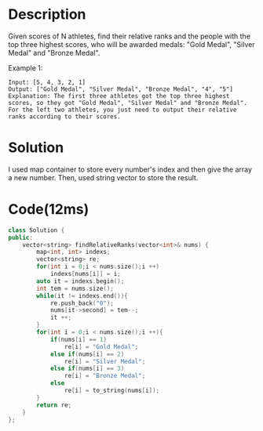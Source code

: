 # Description
Given scores of N athletes, find their relative ranks and the people with the top three highest scores, who will be awarded medals: "Gold Medal", "Silver Medal" and "Bronze Medal".

Example 1:
```
Input: [5, 4, 3, 2, 1]
Output: ["Gold Medal", "Silver Medal", "Bronze Medal", "4", "5"]
Explanation: The first three athletes got the top three highest scores, so they got "Gold Medal", "Silver Medal" and "Bronze Medal". 
For the left two athletes, you just need to output their relative ranks according to their scores.
```
# Solution
I used map container to store every number's index and then give the array a new number. Then, used string vector to store the result.
# Code(12ms)
```cpp
class Solution {
public:
    vector<string> findRelativeRanks(vector<int>& nums) {
        map<int, int> indexs;
        vector<string> re;
        for(int i = 0;i < nums.size();i ++)
            indexs[nums[i]] = i;
        auto it = indexs.begin();
        int tem = nums.size();
        while(it != indexs.end()){
            re.push_back("0");
            nums[it->second] = tem--;
            it ++;
        }
        for(int i = 0;i < nums.size();i ++){
            if(nums[i] == 1)
                re[i] = "Gold Medal";
            else if(nums[i] == 2)
                re[i] = "Silver Medal";
            else if(nums[i] == 3)
                re[i] = "Bronze Medal";
            else
                re[i] = to_string(nums[i]);
        }
        return re;
    }
};
```
